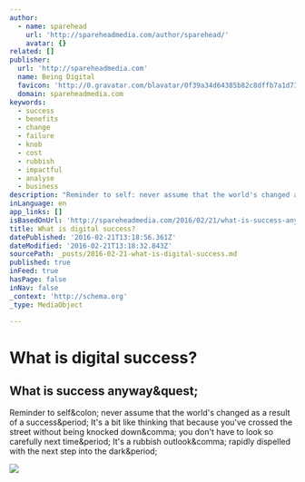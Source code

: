 ```yaml
---
author:
  - name: sparehead
    url: 'http://spareheadmedia.com/author/sparehead/'
    avatar: {}
related: []
publisher:
  url: 'http://spareheadmedia.com'
  name: Being Digital
  favicon: 'http://0.gravatar.com/blavatar/0f39a34d64385b82c8dffb7a1d73e9ec?s=16'
  domain: spareheadmedia.com
keywords:
  - success
  - benefits
  - change
  - failure
  - knob
  - cost
  - rubbish
  - impactful
  - analyse
  - business
description: "Reminder to self: never assume that the world's changed as a result of a success. It's a bit like thinking that because you've crossed the street without being knocked down, you don't have to look so carefully next time. It's a rubbish outlook, rapidly dispelled with the next step into the dark."
inLanguage: en
app_links: []
isBasedOnUrl: 'http://spareheadmedia.com/2016/02/21/what-is-success-anyway/'
title: What is digital success?
datePublished: '2016-02-21T13:18:56.361Z'
dateModified: '2016-02-21T13:18:32.843Z'
sourcePath: _posts/2016-02-21-what-is-digital-success.md
published: true
inFeed: true
hasPage: false
inNav: false
_context: 'http://schema.org'
_type: MediaObject

---
```

# What is digital success?

<article style=""><h1>What is success anyway&amp;quest;</h1><p>Reminder to self&amp;colon; never assume that the world's changed as a result of a success&amp;period; It's a bit like thinking that because you've crossed the street without being knocked down&amp;comma; you don't have to look so carefully next time&amp;period; It's a rubbish outlook&amp;comma; rapidly dispelled with the next step into the dark&amp;period;</p><img src="https://sparehead.files.wordpress.com/2016/02/success_sparehead_feb2016.jpg?w=863&amp;h=0&amp;crop=1" /></article>